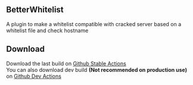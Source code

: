## BetterWhitelist
A plugin to make a whitelist compatible with cracked server based on a whitelist file and check hostname

## Download
Download the last build on [Github Stable Actions](https://github.com/trisout78/BetterWhitelist/actions?query=branch%3Amaster)  
You can also download dev build **(Not recommended on production use)** on [Github Dev Actions](https://github.com/trisout78/BetterWhitelist/actions?query=branch%3Adev)
